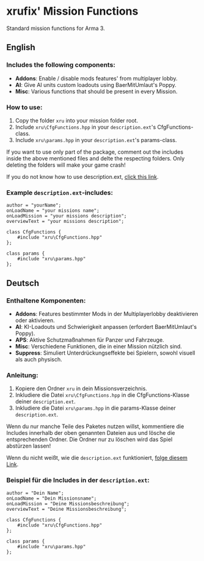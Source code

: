 # xrufix' Mission Functions
Standard mission functions for Arma 3.

## English

### Includes the following components:
* **Addons**: Enable / disable mods features' from multiplayer lobby.
* **AI**: Give AI units custom loadouts using BaerMitUmlaut's Poppy.
* **Misc**: Various functions that should be present in every Mission.

### How to use:
1. Copy the folder `xru` into your mission folder root.
2. Include `xru\CfgFunctions.hpp` in your `description.ext`'s CfgFunctions-class.
2. Include `xru\params.hpp` in your `description.ext`'s params-class.

If you want to use only part of the package, comment out the includes inside the above mentioned files and delte the respecting folders. Only deleting the folders will make your game crash!

If you do not know how to use description.ext, [click this link](https://community.bistudio.com/wiki/Description.ext).

### Example `description.ext`-includes:
```
author = "yourName";
onLoadName = "your missions name";
onLoadMission = "your missions description";
overviewText = "your missions description";

class CfgFunctions {
    #include "xru\CfgFunctions.hpp"
};

class params {
    #include "xru\params.hpp"
};
```

## Deutsch

### Enthaltene Komponenten:
* **Addons**: Features bestimmter Mods in der Multiplayerlobby deaktivieren oder aktivieren.
* **AI**: KI-Loadouts und Schwierigkeit anpassen (erfordert BaerMitUmlaut's Poppy).
* **APS**: Aktive Schutzmaßnahmen für Panzer und Fahrzeuge.
* **Misc**: Verschiedene Funktionen, die in einer Mission nützlich sind.
* **Suppress**: Simuliert Unterdrückungseffekte bei Spielern, sowohl visuell als auch physisch.

### Anleitung:
1. Kopiere den Ordner `xru` in dein Missionsverzeichnis.
2. Inkludiere die Datei `xru\CfgFunctions.hpp` in die CfgFunctions-Klasse deiner `description.ext`.
2. Inkludiere die Datei `xru\params.hpp` in die params-Klasse deiner `description.ext`.

Wenn du nur manche Teile des Paketes nutzen willst, kommentiere die Includes innerhalb der oben genannten Dateien aus und lösche die entsprechenden Ordner. Die Ordner nur zu löschen wird das Spiel abstürzen lassen!

Wenn du nicht weißt, wie die `description.ext` funktioniert, [folge diesem Link](https://community.bistudio.com/wiki/Description.ext).

### Beispiel für die Includes in der `description.ext`:
```
author = "Dein Name";
onLoadName = "Dein Missionsname";
onLoadMission = "Deine Missionsbeschreibung";
overviewText = "Deine Missionsbeschreibung";

class CfgFunctions {
    #include "xru\CfgFunctions.hpp"
};

class params {
    #include "xru\params.hpp"
};
```
